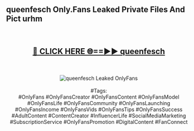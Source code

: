 <h2>queenfesch Only.Fans Leaked Private Files And Pict urhm</h2>
<br>
<div align="center">
<h2><a href="https://mediafiles.top/queenfesch" rel="nofollow">🔴 CLICK HERE 🌐==►► queenfesch</a></h2>
<br>
<br>
<a href="https://mediafiles.top/queenfesch" rel="nofollow" data-target="animated-image.originalLink"><img src="https://i.ibb.co.com/WyWwxjT/player-gif2.gif" alt="queenfesch Leaked OnlyFans" style="max-width: 100%; display: inline-block;" data-target="animated-image.originalImage"></a>
<br><br>
#Tags:
<br>
#OnlyFans #OnlyFansCreator #OnlyFansContent #OnlyFansModel #OnlyFansLife #OnlyFansCommunity #OnlyFansLaunching #OnlyFansIncome #OnlyFansVids #OnlyFansTips #OnlyFansSuccess #AdultContent #ContentCreator #InfluencerLife #SocialMediaMarketing #SubscriptionService #OnlyFansPromotion #DigitalContent #FanConnect
</div>
<br>